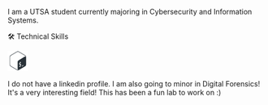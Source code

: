 I am a UTSA student currently majoring in Cybersecurity and Information Systems.

:hammer_and_wrench: Technical Skills
<div>
  <img src="https://github.com/devicons/devicon/blob/master/icons/bash/bash-plain.svg" title="Bash" alt="bash" width="40" height="40"/>&nbsp;
</div>
<p> </p>
I do not have a linkedin profile. I am also going to minor in Digital Forensics! It's a very interesting field! This has been a fun lab to work on :)
</div>
